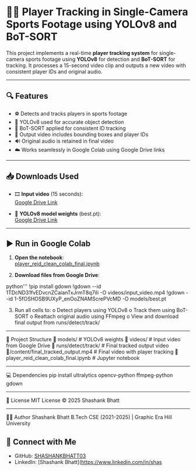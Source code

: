 # 🏃‍♂️ Player Tracking in Single-Camera Sports Footage using YOLOv8 and BoT-SORT

This project implements a real-time **player tracking system** for single-camera sports footage using **YOLOv8** for detection and **BoT-SORT** for tracking. It processes a 15-second video clip and outputs a new video with consistent player IDs and original audio.

---

## 🔍 Features

- ⚽ Detects and tracks players in sports footage
- 🧠 YOLOv8 used for accurate object detection
- 🔄 BoT-SORT applied for consistent ID tracking
- 🎥 Output video includes bounding boxes and player IDs
- 🔊 Original audio is retained in final video
- ☁️ Works seamlessly in Google Colab using Google Drive links

---

## 📥 Downloads Used

- 🎞️ **Input video** (15 seconds):  
  [Google Drive Link](https://drive.google.com/file/d/1TDcND31fvEDvcnZCaianTxJrmT8q7iIi/view)

- 🧠 **YOLOv8 model weights** (best.pt):  
  [Google Drive Link](https://drive.google.com/file/d/1-5fOSHOSB9UXyP_enOoZNAMScrePVcMD/view)

---

## ▶️ Run in Google Colab

1. **Open the notebook**:  
   [player_reid_clean_colab_final.ipynb](./player_reid_clean_colab_final.ipynb)

2. **Download files from Google Drive**:

python'''
!pip install gdown
!gdown --id 1TDcND31fvEDvcnZCaianTxJrmT8q7iIi -O videos/input_video.mp4
!gdown --id 1-5fOSHOSB9UXyP_enOoZNAMScrePVcMD -O models/best.pt


3.	Run all cells to:
o	Detect players using YOLOv8
o	Track them using BoT-SORT
o	Reattach original audio using FFmpeg
o	View and download final output from runs/detect/track/
________________________________________
📁 Project Structure
📂 models/                               # YOLOv8 weights
📂 videos/                               # Input video from Google Drive
📂 runs/detect/track/                    # Final tracked output video
📂/content/final_tracked_output.mp4      # Final video with player tracking 
📜 player_reid_clean_colab_final.ipynb   # Jupyter notebook 
________________________________________
💻 Dependencies
pip install ultralytics opencv-python ffmpeg-python gdown
________________________________________
📄 License
MIT License © 2025 Shashank Bhatt
________________________________________
🙋‍♂️ Author
Shashank Bhatt
B.Tech CSE (2021-2025) | Graphic Era Hill University
## 🔗 Connect with Me

- GitHub: [SHASHANKBHATT03](https://github.com/SHASHANKBHATT03)
- LinkedIn: [Shashank Bhatt](https://www.linkedin.com/in/shas
